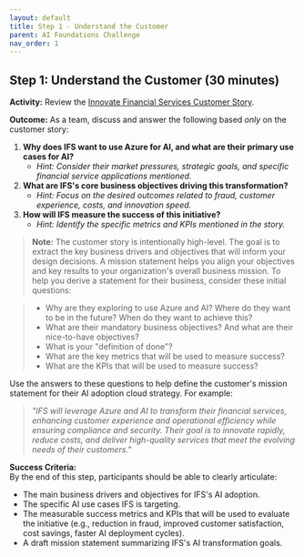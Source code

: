 ```yaml
---
layout: default
title: Step 1 - Understand the Customer
parent: AI Foundations Challenge
nav_order: 1
---
```


## Step 1: Understand the Customer (30 minutes)

**Activity:** Review the [Innovate Financial Services Customer Story](./ifs-customer-story.md).

**Outcome:** As a team, discuss and answer the following based *only* on the customer story:

1.  **Why does IFS want to use Azure for AI, and what are their primary use cases for AI?**
    * *Hint: Consider their market pressures, strategic goals, and specific financial service applications mentioned.*
2.  **What are IFS's core business objectives driving this transformation?**
    * *Hint: Focus on the desired outcomes related to fraud, customer experience, costs, and innovation speed.*
3.  **How will IFS measure the success of this initiative?**
    * *Hint: Identify the specific metrics and KPIs mentioned in the story.*

> **Note:**
> The customer story is intentionally high-level. The goal is to extract the key business drivers and objectives that will inform your design decisions. A mission statement helps you align your objectives and key results to your organization's overall business mission. To help you derive a statement for their business, consider these initial questions:

> - Why are they exploring to use Azure and AI? Where do they want to be in the future? When do they want to achieve this?
> - What are their mandatory business objectives? And what are their nice-to-have objectives?
> - What is your "definition of done"?
> - What are the key metrics that will be used to measure success?
> - What are the KPIs that will be used to measure success?

Use the answers to these questions to help define the customer's mission statement for their AI adoption cloud strategy. For example:

> *"IFS will leverage Azure and AI to transform their financial services, enhancing customer experience and operational efficiency while ensuring compliance and security. Their goal is to innovate rapidly, reduce costs, and deliver high-quality services that meet the evolving needs of their customers."*

**Success Criteria:**  
By the end of this step, participants should be able to clearly articulate:
- The main business drivers and objectives for IFS's AI adoption.
- The specific AI use cases IFS is targeting.
- The measurable success metrics and KPIs that will be used to evaluate the initiative (e.g., reduction in fraud, improved customer satisfaction, cost savings, faster AI deployment cycles).
- A draft mission statement summarizing IFS's AI transformation goals.
